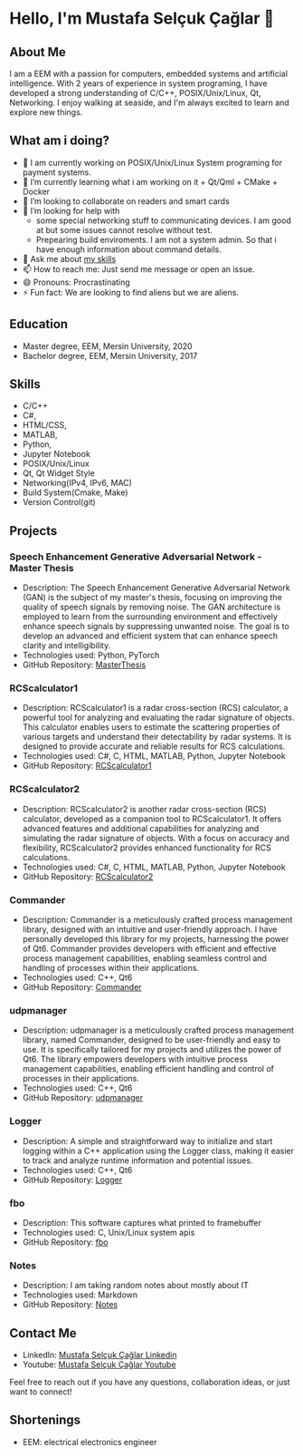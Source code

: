 # Hello, I'm Mustafa Selçuk Çağlar 👋

## About Me
I am a EEM with a passion for computers, embedded systems and artificial intelligence. With 2 years of experience in system programing, I have developed a strong understanding of C/C++, POSIX/Unix/Linux, Qt, Networking. I enjoy walking at seaside, and I'm always excited to learn and explore new things.

## What am i doing?
- 🔭 I am currently working on POSIX/Unix/Linux System programing for payment systems.
- 🌱 I’m currently learning what i am working on it + Qt/Qml + CMake + Docker
- 👯 I’m looking to collaborate on readers and smart cards
- 🤔 I’m looking for help with 
  - some special networking stuff to communicating devices. I am good at but some issues cannot resolve without test.
  - Prepearing build enviroments. I am not a system admin. So that i have enough information about command details.
- 💬 Ask me about [my skills](#skills)
- 📫 How to reach me: Just send me message or open an issue.
- 😄 Pronouns: Procrastinating
- ⚡ Fun fact: We are looking to find aliens but we are aliens.


## Education
- Master degree, EEM, Mersin University, 2020
- Bachelor degree, EEM, Mersin University, 2017
<!-- - [Additional degrees or certifications] -->

## Skills
- C/C++
- C#, 
- HTML/CSS, 
- MATLAB, 
- Python, 
- Jupyter Notebook
- POSIX/Unix/Linux
- Qt, Qt Widget Style
- Networking(IPv4, IPv6, MAC)
- Build System(Cmake, Make)
- Version Control(git)

## Projects
### Speech Enhancement Generative Adversarial Network - Master Thesis
- Description: The Speech Enhancement Generative Adversarial Network (GAN) is the subject of my master's thesis, focusing on improving the quality of speech signals by removing noise. The GAN architecture is employed to learn from the surrounding environment and effectively enhance speech signals by suppressing unwanted noise. The goal is to develop an advanced and efficient system that can enhance speech clarity and intelligibility.
- Technologies used: Python, PyTorch
- GitHub Repository: [MasterThesis](https://github.com/develooper1994/MasterThesis)

### RCScalculator1
- Description: RCScalculator1 is a radar cross-section (RCS) calculator, a powerful tool for analyzing and evaluating the radar signature of objects. This calculator enables users to estimate the scattering properties of various targets and understand their detectability by radar systems. It is designed to provide accurate and reliable results for RCS calculations.
- Technologies used: C#, C, HTML, MATLAB, Python, Jupyter Notebook
- GitHub Repository: [RCScalculator1](https://github.com/develooper1994/RCScalculator1)

### RCScalculator2
- Description: RCScalculator2 is another radar cross-section (RCS) calculator, developed as a companion tool to RCScalculator1. It offers advanced features and additional capabilities for analyzing and simulating the radar signature of objects. With a focus on accuracy and flexibility, RCScalculator2 provides enhanced functionality for RCS calculations.
- Technologies used: C#, C, HTML, MATLAB, Python, Jupyter Notebook
- GitHub Repository: [RCScalculator2](https://github.com/develooper1994/RCScalculator2)

### Commander
- Description: Commander is a meticulously crafted process management library, designed with an intuitive and user-friendly approach. I have personally developed this library for my projects, harnessing the power of Qt6. Commander provides developers with efficient and effective process management capabilities, enabling seamless control and handling of processes within their applications.
- Technologies used: C++, Qt6
- GitHub Repository: [Commander](https://github.com/develooper1994/Commander)

### udpmanager
- Description: udpmanager is a meticulously crafted process management library, named Commander, designed to be user-friendly and easy to use. It is specifically tailored for my projects and utilizes the power of Qt6. The library empowers developers with intuitive process management capabilities, enabling efficient handling and control of processes in their applications.
- Technologies used: C++, Qt6
- GitHub Repository: [udpmanager](https://github.com/develooper1994/udpmanager)

### Logger
- Description: A simple and straightforward way to initialize and start logging within a C++ application using the Logger class, making it easier to track and analyze runtime information and potential issues.
- Technologies used: C++, Qt6
- GitHub Repository: [Logger](https://github.com/develooper1994/Logger)

### fbo
- Description: This software captures what printed to framebuffer
- Technologies used: C, Unix/Linux system apis
- GitHub Repository: [fbo](https://github.com/develooper1994/fbo)

### Notes
- Description: I am taking random notes about mostly about IT
- Technologies used: Markdown
- GitHub Repository: [Notes](https://github.com/develooper1994/Notes/tree/main)

## Contact Me
- LinkedIn: [Mustafa Selçuk Çağlar Linkedin](https://www.linkedin.com/in/[your-linkedin-profile])
- Youtube: [Mustafa Selçuk Çağlar Youtube](https://www.youtube.com/channel/UCSOVO6gW85DOlHlTdDcuyVg)
<!-- - Email: [Your email address] -->

Feel free to reach out if you have any questions, collaboration ideas, or just want to connect!

## Shortenings
- EEM: electrical electronics engineer

<!--
**develooper1994/develooper1994** is a ✨ _special_ ✨ repository because its `README.md` (this file) appears on your GitHub profile.

Here are some ideas to get you started:

- 🔭 I’m currently working on ...
- 🌱 I’m currently learning ...
- 👯 I’m looking to collaborate on ...
- 🤔 I’m looking for help with ...
- 💬 Ask me about ...
- 📫 How to reach me: ...
- 😄 Pronouns: ...
- ⚡ Fun fact: ...

Example: https://github.com/juancarlospaco/juancarlospaco/blob/master/README.md?plain=1
-->

